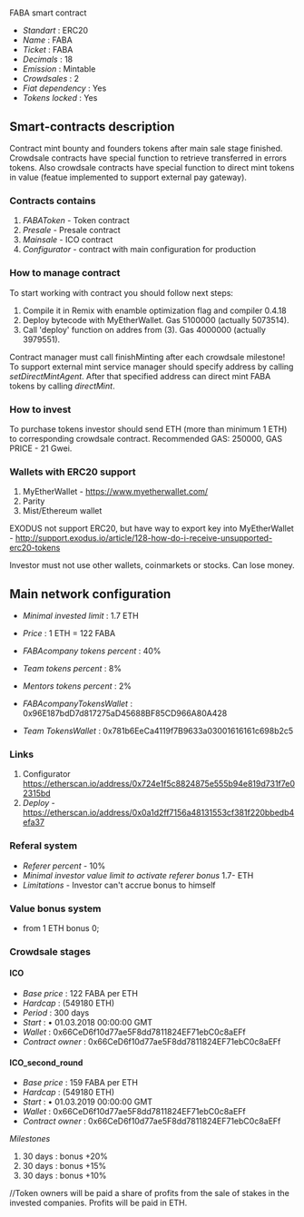
# 
  FABA smart contract

* _Standart_        : ERC20
* _Name_            : FABA 
* _Ticket_          : FABA
* _Decimals_        : 18
* _Emission_        : Mintable
* _Crowdsales_      : 2
* _Fiat dependency_ : Yes
* _Tokens locked_   : Yes

## Smart-contracts description

Contract mint bounty and founders tokens after main sale stage finished. 
Crowdsale contracts have special function to retrieve transferred in errors tokens.
Also crowdsale contracts have special function to direct mint tokens in value (featue implemented to support external pay gateway).

### Contracts contains
1. _FABAToken_ - Token contract
2. _Presale_ - Presale contract
3. _Mainsale_ - ICO contract
4. _Configurator_ - contract with main configuration for production

### How to manage contract
To start working with contract you should follow next steps:
1. Compile it in Remix with enamble optimization flag and compiler 0.4.18
2. Deploy bytecode with MyEtherWallet. Gas 5100000 (actually 5073514).
3. Call 'deploy' function on addres from (3). Gas 4000000 (actually 3979551). 

Contract manager must call finishMinting after each crowdsale milestone!
To support external mint service manager should specify address by calling _setDirectMintAgent_. After that specified address can direct mint FABA tokens by calling _directMint_.

### How to invest
To purchase tokens investor should send ETH (more than minimum 1 ETH) to corresponding crowdsale contract.
Recommended GAS: 250000, GAS PRICE - 21 Gwei.

### Wallets with ERC20 support
1. MyEtherWallet - https://www.myetherwallet.com/
2. Parity 
3. Mist/Ethereum wallet

EXODUS not support ERC20, but have way to export key into MyEtherWallet - http://support.exodus.io/article/128-how-do-i-receive-unsupported-erc20-tokens

Investor must not use other wallets, coinmarkets or stocks. Can lose money.

## Main network configuration

* _Minimal invested limit_      : 1.7 ETH
* _Price_                       : 1 ETH = 122 FABA
* _FABAcompany tokens percent_  : 40% 
* _Team tokens percent_         : 8% 
* _Mentors tokens percent_      : 2% 

* _FABAcompanyTokensWallet_     : 0x96E187bdD7d817275aD45688BF85CD966A80A428
* _Team TokensWallet_           : 0x781b6EeCa4119f7B9633a03001616161c698b2c5

### Links
1. Configurator  https://etherscan.io/address/0x724e1f5c8824875e555b94e819d731f7e02315bd
2. _Deploy_ -    https://etherscan.io/address/0x0a1d2ff7156a48131553cf381f220bbedb4efa37

### Referal system
* _Referer percent_ - 10%
* _Minimal investor value limit to activate referer bonus_ 1.7- ETH
* _Limitations_ - Investor сan't accrue bonus to himself


### Value bonus system

* from 1 ETH bonus 0;



### Crowdsale stages

#### ICO
* _Base price_                 : 122 FABA per ETH
* _Hardcap_                    : (549180 ETH)
* _Period_                     : 300 days 
* _Start_                      : •	01.03.2018 00:00:00 GMT
* _Wallet_                     : 0x66CeD6f10d77ae5F8dd7811824EF71ebC0c8aEFf
* _Contract owner_             : 0x66CeD6f10d77ae5F8dd7811824EF71ebC0c8aEFf

#### ICO_second_round
* _Base price_                 : 159 FABA per ETH
* _Hardcap_                    : (549180 ETH)
* _Start_                      : •	01.03.2019  00:00:00 GMT
* _Wallet_                     : 0x66CeD6f10d77ae5F8dd7811824EF71ebC0c8aEFf
* _Contract owner_             : 0x66CeD6f10d77ae5F8dd7811824EF71ebC0c8aEFf

_Milestones_
1. 30 days                      : bonus +20% 
2. 30 days                      : bonus +15% 
3. 30 days                      : bonus +10% 


//Token owners will be paid a share of profits from the sale of stakes in the invested companies. Profits will be paid in ETH.


